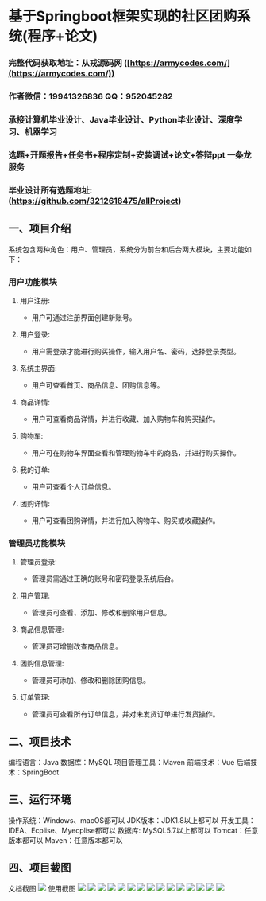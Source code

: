 基于Springboot框架实现的社区团购系统(程序+论文)
=
###  完整代码获取地址：从戎源码网 ([https://armycodes.com/](https://armycodes.com/))
###  作者微信：19941326836  QQ：952045282 
###  承接计算机毕业设计、Java毕业设计、Python毕业设计、深度学习、机器学习
###  选题+开题报告+任务书+程序定制+安装调试+论文+答辩ppt 一条龙服务
###  毕业设计所有选题地址:(https://github.com/3212618475/allProject)


一、项目介绍
---
系统包含两种角色：用户、管理员，系统分为前台和后台两大模块，主要功能如下：


### 用户功能模块

1. 用户注册:
   - 用户可通过注册界面创建新账号。

2. 用户登录:
   - 用户需登录才能进行购买操作，输入用户名、密码，选择登录类型。

3. 系统主界面:
   - 用户可查看首页、商品信息、团购信息等。

4. 商品详情:
   - 用户可查看商品详情，并进行收藏、加入购物车和购买操作。

5. 购物车:
   - 用户可在购物车界面查看和管理购物车中的商品，并进行购买操作。

6. 我的订单:
   - 用户可查看个人订单信息。

7. 团购详情:
   - 用户可查看团购详情，并进行加入购物车、购买或收藏操作。

###  管理员功能模块

1. 管理员登录:
   - 管理员需通过正确的账号和密码登录系统后台。

2. 用户管理:
   - 管理员可查看、添加、修改和删除用户信息。

3. 商品信息管理:
   - 管理员可增删改查商品信息。

4. 团购信息管理:
   - 管理员可添加、修改和删除团购信息。

5. 订单管理:
   - 管理员可查看所有订单信息，并对未发货订单进行发货操作。


二、项目技术
---
编程语言：Java
数据库：MySQL
项目管理工具：Maven
前端技术：Vue
后端技术：SpringBoot

三、运行环境
---
操作系统：Windows、macOS都可以
JDK版本：JDK1.8以上都可以
开发工具：IDEA、Ecplise、Myecplise都可以
数据库: MySQL5.7以上都可以
Tomcat：任意版本都可以
Maven：任意版本都可以

四、项目截图
---
文档截图
![](limage/1.png)
使用截图
![](image/1.png)
![](image/2.png)
![](image/3.png)
![](image/4.png)
![](image/5.png)
![](image/6.png)
![](image/7.png)
![](image/8.png)
![](image/9.png)
![](image/10.png)
![](image/11.png)
![](image/12.png)
![](image/13.png)
![](image/14.png)
![](image/15.png)
